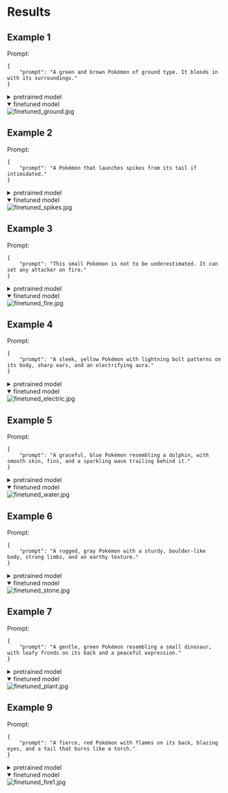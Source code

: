 # Results

## Example 1

Prompt:

```shell
{
    "prompt": "A green and brown Pokémon of ground type. It blends in with its surroundings."
}
```

<details>
    <summary>pretrained model</summary>
    <img
        src="assets/results/pretrained_ground.jpg"
        alt="pretrained_ground.jpg"
    />
</details>

<details open>
    <summary>finetuned model</summary>
    <img
        src="assets/results/finetuned_ground.jpg"
        alt="finetuned_ground.jpg"
    />
</details>

## Example 2

Prompt:

```shell
{
    "prompt": "A Pokémon that launches spikes from its tail if intimidated."
}
```

<details>
    <summary>pretrained model</summary>
    <img
        src="assets/results/pretrained_spikes.jpg"
        alt="pretrained_spikes.jpg"
    />
</details>

<details open>
    <summary>finetuned model</summary>
    <img
        src="assets/results/finetuned_spikes.jpg"
        alt="finetuned_spikes.jpg"
    />
</details>

## Example 3

Prompt:

```shell
{
    "prompt": "This small Pokémon is not to be underestimated. It can set any attacker on fire."
}
```

<details>
    <summary>pretrained model</summary>
    <img
        src="assets/results/pretrained_fire.jpg"
        alt="pretrained_fire.jpg"
    />
</details>

<details open>
    <summary>finetuned model</summary>
    <img
        src="assets/results/finetuned_fire.jpg"
        alt="finetuned_fire.jpg"
    />
</details>

## Example 4

Prompt:

```shell
{
    "prompt": "A sleek, yellow Pokémon with lightning bolt patterns on its body, sharp ears, and an electrifying aura."
}
```

<details>
    <summary>pretrained model</summary>
    <img
        src="assets/results/pretrained_electric.jpg"
        alt="pretrained_electric.jpg"
    />
</details>

<details open>
    <summary>finetuned model</summary>
    <img
        src="assets/results/finetuned_electric.jpg"
        alt="finetuned_electric.jpg"
    />
</details>

## Example 5

Prompt:

```shell
{
    "prompt": "A graceful, blue Pokémon resembling a dolphin, with smooth skin, fins, and a sparkling wave trailing behind it."
}
```

<details>
    <summary>pretrained model</summary>
    <img
        src="assets/results/pretrained_water.jpg"
        alt="pretrained_water.jpg"
    />
</details>

<details open>
    <summary>finetuned model</summary>
    <img
        src="assets/results/finetuned_water.jpg"
        alt="finetuned_water.jpg"
    />
</details>

## Example 6

Prompt:

```shell
{
    "prompt": "A rugged, gray Pokémon with a sturdy, boulder-like body, strong limbs, and an earthy texture."
}
```

<details>
    <summary>pretrained model</summary>
    <img
        src="assets/results/pretrained_stone.jpg"
        alt="pretrained_stone.jpg"
    />
</details>

<details open>
    <summary>finetuned model</summary>
    <img
        src="assets/results/finetuned_stone.jpg"
        alt="finetuned_stone.jpg"
    />
</details>

## Example 7

Prompt:

```shell
{
    "prompt": "A gentle, green Pokémon resembling a small dinosaur, with leafy fronds on its back and a peaceful expression."
}
```

<details>
    <summary>pretrained model</summary>
    <img
        src="assets/results/pretrained_plant.jpg"
        alt="pretrained_plant.jpg"
    />
</details>

<details open>
    <summary>finetuned model</summary>
    <img
        src="assets/results/finetuned_plant.jpg"
        alt="finetuned_plant.jpg"
    />
</details>

## Example 9

Prompt:

```shell
{
    "prompt": "A fierce, red Pokémon with flames on its back, blazing eyes, and a tail that burns like a torch."
}
```

<details>
    <summary>pretrained model</summary>
    <img
        src="assets/results/pretrained_fire1.jpg"
        alt="pretrained_fire1.jpg"
    />
</details>

<details open>
    <summary>finetuned model</summary>
    <img
        src="assets/results/finetuned_fire1.jpg"
        alt="finetuned_fire1.jpg"
    />
</details>